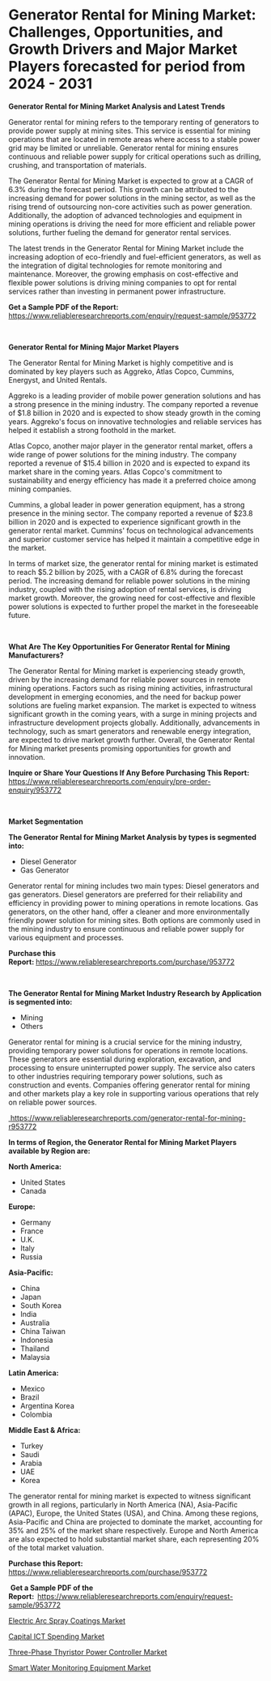 <p><h1>Generator Rental for Mining Market: Challenges, Opportunities, and Growth Drivers and Major Market Players forecasted for period from 2024 - 2031</h1></p><p><strong>Generator Rental for Mining Market Analysis and Latest Trends</strong></p>
<p><p>Generator rental for mining refers to the temporary renting of generators to provide power supply at mining sites. This service is essential for mining operations that are located in remote areas where access to a stable power grid may be limited or unreliable. Generator rental for mining ensures continuous and reliable power supply for critical operations such as drilling, crushing, and transportation of materials.</p><p>The Generator Rental for Mining Market is expected to grow at a CAGR of 6.3% during the forecast period. This growth can be attributed to the increasing demand for power solutions in the mining sector, as well as the rising trend of outsourcing non-core activities such as power generation. Additionally, the adoption of advanced technologies and equipment in mining operations is driving the need for more efficient and reliable power solutions, further fueling the demand for generator rental services.</p><p>The latest trends in the Generator Rental for Mining Market include the increasing adoption of eco-friendly and fuel-efficient generators, as well as the integration of digital technologies for remote monitoring and maintenance. Moreover, the growing emphasis on cost-effective and flexible power solutions is driving mining companies to opt for rental services rather than investing in permanent power infrastructure.</p></p>
<p><strong>Get a Sample PDF of the Report:&nbsp;</strong> <a href="https://www.reliableresearchreports.com/enquiry/request-sample/953772">https://www.reliableresearchreports.com/enquiry/request-sample/953772</a></p>
<p>&nbsp;</p>
<p><strong>Generator Rental for Mining Major Market Players</strong></p>
<p><p>The Generator Rental for Mining Market is highly competitive and is dominated by key players such as Aggreko, Atlas Copco, Cummins, Energyst, and United Rentals.</p><p>Aggreko is a leading provider of mobile power generation solutions and has a strong presence in the mining industry. The company reported a revenue of $1.8 billion in 2020 and is expected to show steady growth in the coming years. Aggreko's focus on innovative technologies and reliable services has helped it establish a strong foothold in the market.</p><p>Atlas Copco, another major player in the generator rental market, offers a wide range of power solutions for the mining industry. The company reported a revenue of $15.4 billion in 2020 and is expected to expand its market share in the coming years. Atlas Copco's commitment to sustainability and energy efficiency has made it a preferred choice among mining companies.</p><p>Cummins, a global leader in power generation equipment, has a strong presence in the mining sector. The company reported a revenue of $23.8 billion in 2020 and is expected to experience significant growth in the generator rental market. Cummins' focus on technological advancements and superior customer service has helped it maintain a competitive edge in the market.</p><p>In terms of market size, the generator rental for mining market is estimated to reach $5.2 billion by 2025, with a CAGR of 6.8% during the forecast period. The increasing demand for reliable power solutions in the mining industry, coupled with the rising adoption of rental services, is driving market growth. Moreover, the growing need for cost-effective and flexible power solutions is expected to further propel the market in the foreseeable future.</p></p>
<p>&nbsp;</p>
<p><strong>What Are The Key Opportunities For Generator Rental for Mining Manufacturers?</strong></p>
<p><p>The Generator Rental for Mining market is experiencing steady growth, driven by the increasing demand for reliable power sources in remote mining operations. Factors such as rising mining activities, infrastructural development in emerging economies, and the need for backup power solutions are fueling market expansion. The market is expected to witness significant growth in the coming years, with a surge in mining projects and infrastructure development projects globally. Additionally, advancements in technology, such as smart generators and renewable energy integration, are expected to drive market growth further. Overall, the Generator Rental for Mining market presents promising opportunities for growth and innovation.</p></p>
<p><strong>Inquire or Share Your Questions If Any Before Purchasing This Report:</strong> <a href="https://www.reliableresearchreports.com/enquiry/pre-order-enquiry/953772">https://www.reliableresearchreports.com/enquiry/pre-order-enquiry/953772</a></p>
<p>&nbsp;</p>
<p><strong>Market Segmentation</strong></p>
<p><strong>The Generator Rental for Mining Market Analysis by types is segmented into:</strong></p>
<p><ul><li>Diesel Generator</li><li>Gas Generator</li></ul></p>
<p><p>Generator rental for mining includes two main types: Diesel generators and gas generators. Diesel generators are preferred for their reliability and efficiency in providing power to mining operations in remote locations. Gas generators, on the other hand, offer a cleaner and more environmentally friendly power solution for mining sites. Both options are commonly used in the mining industry to ensure continuous and reliable power supply for various equipment and processes.</p></p>
<p><strong>Purchase this Report:&nbsp;</strong><a href="https://www.reliableresearchreports.com/purchase/953772">https://www.reliableresearchreports.com/purchase/953772</a></p>
<p>&nbsp;</p>
<p><strong>The Generator Rental for Mining Market Industry Research by Application is segmented into:</strong></p>
<p><ul><li>Mining</li><li>Others</li></ul></p>
<p><p>Generator rental for mining is a crucial service for the mining industry, providing temporary power solutions for operations in remote locations. These generators are essential during exploration, excavation, and processing to ensure uninterrupted power supply. The service also caters to other industries requiring temporary power solutions, such as construction and events. Companies offering generator rental for mining and other markets play a key role in supporting various operations that rely on reliable power sources.</p></p>
<p><a href="https://www.reliableresearchreports.com/generator-rental-for-mining-r953772">&nbsp;https://www.reliableresearchreports.com/generator-rental-for-mining-r953772</a></p>
<p><strong>In terms of Region, the Generator Rental for Mining Market Players available by Region are:</strong></p>
<p>
    <p> <strong> North America: </strong>
        <ul>
            <li>United States</li>
            <li>Canada</li>
        </ul>
        </p> 
    <p> <strong> Europe: </strong>
        <ul>
            <li>Germany</li>
            <li>France</li>
            <li>U.K.</li>
            <li>Italy</li>
            <li>Russia</li>
        </ul>
        </p> 
    <p> <strong> Asia-Pacific: </strong>
        <ul>
            <li>China</li>
            <li>Japan</li>
            <li>South Korea</li>
            <li>India</li>
            <li>Australia</li>
            <li>China Taiwan</li>
            <li>Indonesia</li>
            <li>Thailand</li>
            <li>Malaysia</li>
        </ul>
        </p> 
    <p> <strong> Latin America: </strong>
        <ul>
            <li>Mexico</li>
            <li>Brazil</li>
            <li>Argentina Korea</li>
            <li>Colombia</li>
        </ul>
        </p> 
    <p> <strong> Middle East & Africa: </strong>
        <ul>
            <li>Turkey</li>
            <li>Saudi</li>
            <li>Arabia</li>
            <li>UAE</li>
            <li>Korea</li>
        </ul>
    </p>
    </p>
<p><p>The generator rental for mining market is expected to witness significant growth in all regions, particularly in North America (NA), Asia-Pacific (APAC), Europe, the United States (USA), and China. Among these regions, Asia-Pacific and China are projected to dominate the market, accounting for 35% and 25% of the market share respectively. Europe and North America are also expected to hold substantial market share, each representing 20% of the total market valuation.</p></p>
<p><strong>Purchase this Report: </strong><a href="https://www.reliableresearchreports.com/purchase/953772">https://www.reliableresearchreports.com/purchase/953772</a></p>
<p>&nbsp;<strong>Get a Sample PDF of the Report:&nbsp;&nbsp;</strong><a href="https://www.reliableresearchreports.com/enquiry/request-sample/953772">https://www.reliableresearchreports.com/enquiry/request-sample/953772</a></p>
<p><strong></strong></p>
<p><p><a href="https://issuu.com/reportprime-2/docs/electric-arc-spray-coatings-market-size-2030.pptx">Electric Arc Spray Coatings Market</a></p><p><a href="https://github.com/RoccoManning/Market-Research-Report-List-4/blob/main/capital-ict-spending-market.md">Capital ICT Spending Market</a></p><p><a href="https://www.linkedin.com/pulse/three-phase-thyristor-power-controller-market-size-reveals-u4see">Three-Phase Thyristor Power Controller Market</a></p><p><a href="https://www.linkedin.com/pulse/smart-water-monitoring-equipment-market-trends-analysis-lvfye">Smart Water Monitoring Equipment Market</a></p></p>